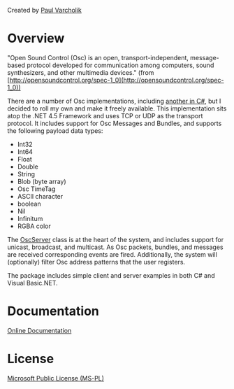 Created by [Paul Varcholik](http://www.varcholik.org/)

# Overview

"Open Sound Control (Osc) is an open, transport-independent, message-based protocol developed for communication among computers, sound synthesizers, and other multimedia devices." (from [http://opensoundcontrol.org/spec-1_0](http://opensoundcontrol.org/spec-1_0))

There are a number of Osc implementations, including [another in C#](http://opensoundcontrol.org/implementation/osc-net-v1-2), but I decided to roll my own and make it freely available. This implementation sits atop the .NET 4.5 Framework and uses TCP or UDP as the transport protocol. It includes support for Osc Messages and Bundles, and supports the following payload data types:

* Int32
* Int64
* Float
* Double
* String
* Blob (byte array)
* Osc TimeTag
* ASCII character
* boolean
* Nil
* Infinitum
* RGBA color

The [OscServer](http://www.bespokesoftware.org/OSC/2.0/doc/html/c2be67f6-fc7a-4621-70aa-4045be8a977d.htm) class is at the heart of the system, and includes support for unicast, broadcast, and multicast. As Osc packets, bundles, and messages are received corresponding events are fired. Additionally, the system will (optionally) filter Osc address patterns that the user registers.

The package includes simple client and server examples in both C# and Visual Basic.NET.

# Documentation

[Online Documentation](http://www.varcholik.org/OSC/2.0/doc)

# License

[Microsoft Public License (MS-PL)](http://www.opensource.org/licenses/ms-pl.html)